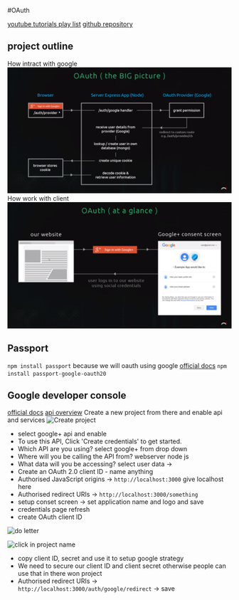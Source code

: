#OAuth

[youtube tutorials play list](https://www.youtube.com/watch?v=kDhYUPcDS28&list=PL4cUxeGkcC9jdm7QX143aMLAqyM-jTZ2x&index=5)
[github repository](https://github.com/iamshaunjp/oauth-playlist/tree/lesson-4)

## project outline

 How intract with google
 ![project flow](img/sc1.PNG)
 How work with client
 ![Project flow two](img/sc2.PNG)

## Passport

```npm install passport```
because we will oauth using google [official docs](http://www.passportjs.org/packages/passport-google-oauth20/)
```npm install passport-google-oauth20```

## Google developer console

[official docs](https://console.cloud.google.com/) [api overview](https://console.cloud.google.com/apis/dashboard?project=oauth-nodejs-234321&folder=)
Create a new project from there and enable api and services 
![Create project](/img/project.PNG)
 - select google+ api and enable 
 - To use this API, Click 'Create credentials' to get started.
 - Which API are you using? select google+ from drop down
 - Where will you be calling the API from? webserver node js
 - What data will you be accessing? select user data -> 
 - Create an OAuth 2.0 client ID - name anything 
 - Authorised JavaScript origins -> ```http://localhost:3000``` give localhost here
 - Authorised redirect URIs -> ```http://localhost:3000/something``` 
 - setup conset screen -> set application name and logo and save
 - credentials page refresh
 - create OAuth client ID

 ![do letter](/img/credentials.PNG)

 ![click in project name](/img/client.PNG)

 - copy client ID, secret and use it to setup google strategy
 - We need to secure our client ID and client secret otherwise people can use that in there won project
 - Authorised redirect URIs -> ```http://localhost:3000/auth/google/redirect``` -> save
